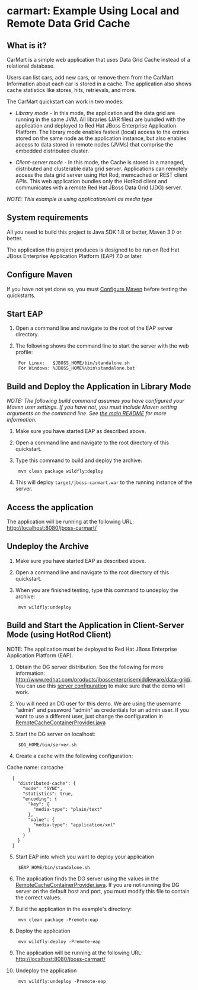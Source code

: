 # carmart: Example Using Local and Remote Data Grid Cache

## What is it?

CarMart is a simple web application that uses Data Grid Cache instead of a relational database.

Users can list cars, add new cars, or remove them from the CarMart. Information about each car is stored in a cache. The application also shows cache statistics like stores, hits, retrievals, and more.

The CarMart quickstart can work in two modes:

* _Library mode_  - In this mode, the application and the data grid are running in the same JVM. All libraries (JAR files) are bundled with the application and deployed to Red Hat JBoss Enterprise Application Platform. The library mode enables fastest (local) access to the entries stored on the same node as the application instance, but also enables access to data stored in remote nodes (JVMs) that comprise the embedded distributed cluster.

* _Client-server mode_ - In this mode, the Cache is stored in  a managed, distributed and clusterable data grid server.  Applications can remotely access the data grid server using Hot Rod, memcached or REST client APIs. This web application bundles only the HotRod client and communicates with a remote Red Hat JBoss Data Grid (JDG) server.

_NOTE: This example is using *application/xml* as media type_

## System requirements

All you need to build this project is Java SDK 1.8 or better, Maven 3.0 or better.

The application this project produces is designed to be run on Red Hat JBoss Enterprise Application Platform (EAP) 7.0 or later.


## Configure Maven

If you have not yet done so, you must [Configure Maven](https://github.com/jboss-developer/jboss-developer-shared-resources/blob/master/guides/CONFIGURE_MAVEN.md#configure-maven-to-build-and-deploy-the-quickstarts) before testing the quickstarts.


## Start EAP

1. Open a command line and navigate to the root of the EAP server directory.
2. The following shows the command line to start the server with the web profile:

        For Linux:   $JBOSS_HOME/bin/standalone.sh
        For Windows: %JBOSS_HOME%\bin\standalone.bat


## Build and Deploy the Application in Library Mode

_NOTE: The following build command assumes you have configured your Maven user settings. If you have not, you must include Maven setting arguments on the command line. See [the main README](../README.md) for more information._

1. Make sure you have started EAP as described above.
2. Open a command line and navigate to the root directory of this quickstart.
3. Type this command to build and deploy the archive:

        mvn clean package wildfly:deploy

4. This will deploy `target/jboss-carmart.war` to the running instance of the server.


## Access the application

The application will be running at the following URL: <http://localhost:8080/jboss-carmart/>


## Undeploy the Archive

1. Make sure you have started EAP as described above.
2. Open a command line and navigate to the root directory of this quickstart.
3. When you are finished testing, type this command to undeploy the archive:

        mvn wildfly:undeploy


## Build and Start the Application in Client-Server Mode (using HotRod Client)

NOTE: The application must be deployed to Red Hat JBoss Enterprise Application Platform (EAP).

1. Obtain the DG server distribution. See the following for more information: <http://www.redhat.com/products/jbossenterprisemiddleware/data-grid/>. You can use this [server configuration](datagrid/infinispan.xml) to make sure that the demo will work.

2. You will need an DG user for this demo. We are using the username "admin" and password "admin" as credentials for an admin user. If you want to use a different user, just change the configuration in [RemoteCacheContainerProvider.java](src/remote/java/org/jboss/as/quickstarts/datagrid/carmart/session/RemoteCacheContainerProvider.java)

3. Start the DG server on localhost:

        $DG_HOME/bin/server.sh

4. Create a cache with the following configuration:

Cache name: carcache


      {
        "distributed-cache": {
          "mode": "SYNC",
          "statistics": true,
          "encoding": {
            "key": {
              "media-type": "plain/text"
            },
            "value": {
              "media-type": "application/xml"
            }
          }
        }
      }


5. Start EAP into which you want to deploy your application

        $EAP_HOME/bin/standalone.sh

5. The application finds the DG server using the values in the [RemoteCacheContainerProvider.java](src/remote/java/org/jboss/as/quickstarts/datagrid/carmart/session/RemoteCacheContainerProvider.java). If you are not running the DG server on the default host and port, you must modify this file to contain the correct values.

6. Build the application in the example's directory:

        mvn clean package -Premote-eap

7. Deploy the application

        mvn wildfly:deploy -Premote-eap

8. The application will be running at the following URL: <http://localhost:8080/jboss-carmart/>

9. Undeploy the application

        mvn wildfly:undeploy -Premote-eap
